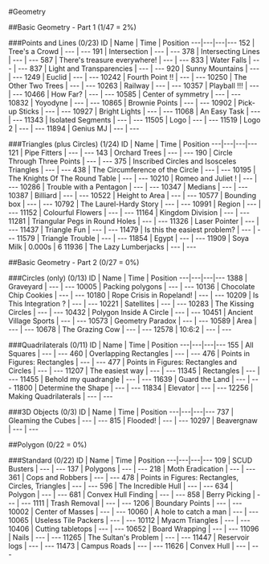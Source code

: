 #Geometry

##Basic Geometry - Part 1 (1/47 = 2%)

###Points and Lines (0/23)
ID | Name | Time | Position
---|---|---|---
152 | Tree's a Crowd | --- | ---
191 | Intersection | --- | ---
378 | Intersecting Lines | --- | ---
587 | There's treasure everywhere! | --- | ---
833 | Water Falls | --- | ---
837 | Light and Transparencies | --- | ---
920 | Sunny Mountains | --- | ---
1249 | Euclid | --- | ---
10242 | Fourth Point !! | --- | ---
10250 | The Other Two Trees | --- | ---
10263 | Railway | --- | ---
10357 | Playball !!! | --- | ---
10466 | How Far? | --- | ---
10585 | Center of symmetry | --- | ---
10832 | Yoyodyne | --- | ---
10865 | Brownie Points | --- | ---
10902 | Pick-up Sticks | --- | ---
10927 | Bright Lights | --- | ---
11068 | An Easy Task | --- | ---
11343 | Isolated Segments | --- | ---
11505 | Logo | --- | ---
11519 | Logo 2 | --- | ---
11894 | Genius MJ | --- | ---

###Triangles (plus Circles) (1/24)
ID | Name | Time | Position
---|---|---|---
121 | Pipe Fitters | --- | ---
143 | Orchard Trees | --- | ---
190 | Circle Through Three Points | --- | ---
375 | Inscribed Circles and Isosceles Triangles | --- | ---
438 | The Circumference of the Circle | --- | ---
10195 | The Knights Of The Round Table | --- | ---
10210 | Romeo and Juliet ! | --- | ---
10286 | Trouble with a Pentagon | --- | ---
10347 | Medians | --- | ---
10387 | Billiard | --- | ---
10522 | Height to Area | --- | ---
10577 | Bounding box | --- | ---
10792 | The Laurel-Hardy Story | --- | ---
10991 | Region | --- | ---
11152 | Colourful Flowers | --- | ---
11164 | Kingdom Division | --- | ---
11281 | Triangular Pegs in Round Holes | --- | ---
11326 | Laser Pointer | --- | ---
11437 | Triangle Fun | --- | ---
11479 | Is this the easiest problem? | --- | ---
11579 | Triangle Trouble | --- | ---
11854 | Egypt | --- | ---
11909 | Soya Milk | 0.000s | 6
11936 | The Lazy Lumberjacks | --- | ---

##Basic Geometry - Part 2 (0/27 = 0%)

###Circles (only) (0/13)
ID | Name | Time | Position
---|---|---|---
1388 | Graveyard | --- | ---
10005 | Packing polygons | --- | ---
10136 | Chocolate Chip Cookies | --- | ---
10180 | Rope Crisis in Ropeland! | --- | ---
10209 | Is This Integration ? | --- | ---
10221 | Satellites | --- | ---
10283 | The Kissing Circles | --- | ---
10432 | Polygon Inside A Circle | --- | ---
10451 | Ancient Village Sports | --- | ---
10573 | Geometry Paradox | --- | ---
10589 | Area | --- | ---
10678 | The Grazing Cow | --- | ---
12578 | 10:6:2 | --- | ---

###Quadrilaterals (0/11)
ID | Name | Time | Position
---|---|---|---
155 | All Squares | --- | ---
460 | Overlapping Rectangles | --- | ---
476 | Points in Figures: Rectangles | --- | ---
477 | Points in Figures: Rectangles and Circles | --- | ---
11207 | The easiest way | --- | ---
11345 | Rectangles | --- | ---
11455 | Behold my quadrangle | --- | ---
11639 | Guard the Land | --- | ---
11800 | Determine the Shape | --- | ---
11834 | Elevator | --- | ---
12256 | Making Quadrilaterals | --- | ---

###3D Objects (0/3)
ID | Name | Time | Position
---|---|---|---
737 | Gleaming the Cubes | --- | ---
815 | Flooded! | --- | ---
10297 | Beavergnaw | --- | ---

##Polygon (0/22 = 0%)

###Standard (0/22)
ID | Name | Time | Position
---|---|---|---
109 | SCUD Busters | --- | ---
137 | Polygons | --- | ---
218 | Moth Eradication | --- | ---
361 | Cops and Robbers | --- | ---
478 | Points in Figures: Rectangles, Circles, Triangles | --- | ---
596 | The Incredible Hull | --- | ---
634 | Polygon | --- | ---
681 | Convex Hull Finding | --- | ---
858 | Berry Picking | --- | ---
1111 | Trash Removal | --- | ---
1206 | Boundary Points | --- | ---
10002 | Center of Masses | --- | ---
10060 | A hole to catch a man | --- | ---
10065 | Useless Tile Packers | --- | ---
10112 | Myacm Triangles | --- | ---
10406 | Cutting tabletops | --- | ---
10652 | Board Wrapping | --- | ---
11096 | Nails | --- | ---
11265 | The Sultan's Problem | --- | ---
11447 | Reservoir logs | --- | ---
11473 | Campus Roads | --- | ---
11626 | Convex Hull | --- | ---
